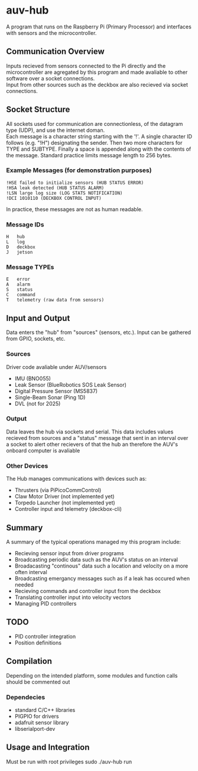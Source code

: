 # auv-hub
A program that runs on the Raspberry Pi (Primary Processor) and interfaces with sensors and the microcontroller.


## Communication Overview
Inputs recieved from sensors connected to the Pi directly and the microcontroller are agregated by this program and made avaliable to other software over a socket connections.<br>
Input from other sources such as the deckbox are also recieved via socket connections.

## Socket Structure
All sockets used for communication are connectionless, of the datagram type (UDP), and use the internet doman.<br>
Each message is a character string starting with the '!'. A single character ID follows (e.g. "!H") designating the sender. Then two more characters for TYPE and SUBTYPE. Finally a space is appended along with the contents of the message. Standard practice limits message length to 256 bytes.
### Example Messages (for demonstration purposes)
	!HSE failed to initialize sensors (HUB STATUS ERROR)
	!HSA leak detected (HUB STATUS ALARM)
	!LSN large log size (LOG STATS NOTIFICATION)
	!DCI 1010110 (DECKBOX CONTROL INPUT)
In practice, these messages are not as human readable.
### Message IDs
	H	hub
	L	log
	D	deckbox
	J	jetson	
### Message TYPEs
	E	error
	A	alarm
	S	status
	C 	command
	T	telemetry (raw data from sensors)
## Input and Output
Data enters the "hub" from "sources" (sensors, etc.). Input can be gathered from GPIO, sockets, etc.

### Sources
Driver code avaliable under AUV/sensors
- IMU (BNO055)
- Leak Sensor (BlueRobotics SOS Leak Sensor)
- Digital Pressure Sensor (MS5837)
- Single-Beam Sonar (Ping 1D)
- DVL (not for 2025)

### Output
Data leaves the hub via sockets and serial. This data includes values recieved from sources and a "status" message that sent in an interval over a socket to alert other recievers of that the hub an therefore the AUV's onboard computer is avaliable

### Other Devices
The Hub manages communications with devices such as:<br>
- Thrusters (via PiPicoCommControl)
- Claw Motor Driver (not implemented yet)
- Torpedo Launcher (not implemented yet)
- Controller input and telemetry (deckbox-cli)

## Summary
A summary of the typical operations managed my this program include:
- Recieving sensor input from driver programs
- Broadcasting periodic data such as the AUV's status on an interval
- Broadacasting "continous" data such a location and velocity on a more often interval
- Broadcasting emergancy messages such as if a leak has occured when needed
- Recieving commands and controller input from the deckbox
- Translating controller input into velocity vectors
- Managing PID controllers
 


## TODO
- PID controller integration
- Position definitions


## Compilation
Depending on the intended platform, some modules and function calls should be commented out
### Dependecies
- standard C/C++ libraries
- PIGPIO for drivers
- adafruit sensor library
- libserialport-dev
## Usage and Integration
Must be run with root privileges
	sudo ./auv-hub run


